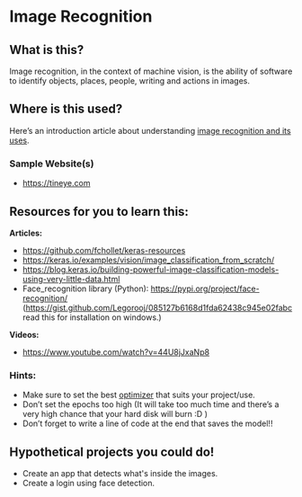# Image Recognition 

## What is this? 
Image recognition, in the context of machine vision, is the ability of software to identify objects, places, people, writing and actions in images.


## Where is this used?
Here’s an introduction article about understanding [image recognition and its uses](https://www.einfochips.com/blog/understanding-image-recognition-and-its-uses/).


### Sample Website(s)
- https://tineye.com

## Resources for you to learn this:
**Articles:**
 - https://github.com/fchollet/keras-resources
 - https://keras.io/examples/vision/image_classification_from_scratch/
 - https://blog.keras.io/building-powerful-image-classification-models-using-very-little-data.html
 - Face_recognition library (Python): https://pypi.org/project/face-recognition/ (https://gist.github.com/Legorooj/085127b6168d1fda62438c945e02fabc read this for installation on windows.)

**Videos:**
 - https://www.youtube.com/watch?v=44U8jJxaNp8

### Hints:
- Make sure to set the best [optimizer](https://keras.io/api/optimizers/) that suits your project/use.
- Don’t set the epochs too high (It will take too much time and there’s a very high chance that your hard disk will burn :D )
- Don’t forget to write a line of code at the end that saves the model!!


## Hypothetical projects you could do!
- Create an app that detects what's inside the images.
- Create a login using face detection.
